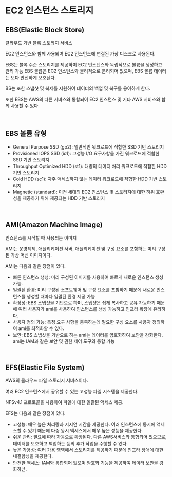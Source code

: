 # EC2 인스턴스 스토리지

## EBS(Elastic Block Store)

클라우드 기반 블록 스토리지 서비스

EC2 인스턴스와 함께 사용되며 EC2 인스턴스에 연결된 가상 디스크로 사용된다.

EBS는 블록 수준 스토리지를 제공하며 EC2 인스턴스와 독립적으로 볼륨을 생성하고 관리 가능
EBS 볼륨은 EC2 인스턴스와 물리적으로 분리되어 있으며, EBS 볼륨 데이터는 보다 안전하게 보호된다.

BS는 또한 스냅샷 및 복제를 지원하여 데이터의 백업 및 복구를 용이하게 한다.

또한 EBS는 AWS의 다른 서비스와 통합되어 EC2 인스턴스 및 기타 AWS 서비스와 함께 사용할 수 있다.

<br >

## EBS 볼륨 유형

- General Purpose SSD (gp2): 일반적인 워크로드에 적합한 SSD 기반 스토리지
- Provisioned IOPS SSD (io1): 고성능 I/O 요구사항을 가진 워크로드에 적합한 SSD 기반 스토리지
- Throughput Optimized HDD (st1): 대량의 데이터 처리 워크로드에 적합한 HDD 기반 스토리지
- Cold HDD (sc1): 자주 액세스하지 않는 데이터 워크로드에 적합한 HDD 기반 스토리지
- Magnetic (standard): 이전 세대의 EC2 인스턴스 및 스토리지에 대한 하위 호환성을 제공하기 위해 제공되는 HDD 기반 스토리지

<br >

## AMI(Amazon Machine Image)

인스턴스를 시작할 때 사용되는 이미지

AMI는 운영체제, 애플리케이션 서버, 애플리케이션 및 구성 요소를 포함하는 미리 구성된 가상 머신 이미지이다.

AMI는 다음과 같은 장점이 있다.

- 빠른 인스턴스 생성: 미리 구성된 이미지를 사용하여 빠르게 새로운 인스턴스 생성 가능.
- 일괄된 환경: 미리 구성된 소프트웨어 및 구성 요소를 포함하기 때문에 새로운 인스턴스를 생성할 때마다 일괄된 환경 제공 가능
- 확장성: EBS 스냅샷을 기반으로 하며, 스냅샷은 쉽게 복사하고 공유 가능하기 때문에 여러 사용자가 ami를 사용하여 인스턴스를 생성 가능하고 인프라 확장에 유리하다.
- 사용자 정의 가능: 특정 요구 사항을 충족하는데 필요한 구성 요소를 사용자 정의하여 ami를 최적화할 수 있다.
- 보안: EBS 스냅샷을 기반으로 하는 ami는 데이터를 암호화하여 보안을 강화한다. ami는 IAM과 같은 보안 및 권한 제어 도구와 통합 가능

<br >

## EFS(Elastic File System)

AWS의 클라우드 파일 스토리지 서비스이다.

여러 EC2 인스턴스에서 공유할 수 있는 고성능 파일 시스템을 제공한다.

NFSv4.1 프로토콜을 사용하여 파일에 대한 일괄된 액세스 제공.

EFS는 다음과 같은 장점이 있다.

- 고성능: 매우 높은 처리량과 저지연 시간을 제공한다. 여러 인스턴스에 동시에 액세스할 수 있기 때문에 다중 동시 액세스에서 매우 높은 성능을 제공한다.
- 쉬운 관리: 필요에 따라 자동으로 확장된다. 다른 AWS서비스와 통합되어 있으므로, 데이터를 보호하고 백업하는 등의 추가 작업을 수행할 수 있다.
- 높은 가용성: 여러 가용 영역에서 스토리지를 제공하기 때문에 인프라 장애에 대한 내결함성을 제공한다.
- 안전한 액세스: IAM와 통합되어 있으며 암호화 기능을 제공하여 데이터 보안을 강화하낟.
